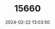 ---
title: "15660"
category: "Otomys tropicalis"
draft: false
date: 2024-02-22 13:03:50
languages:
  English: ["Tropical Vlei Rat"]
---